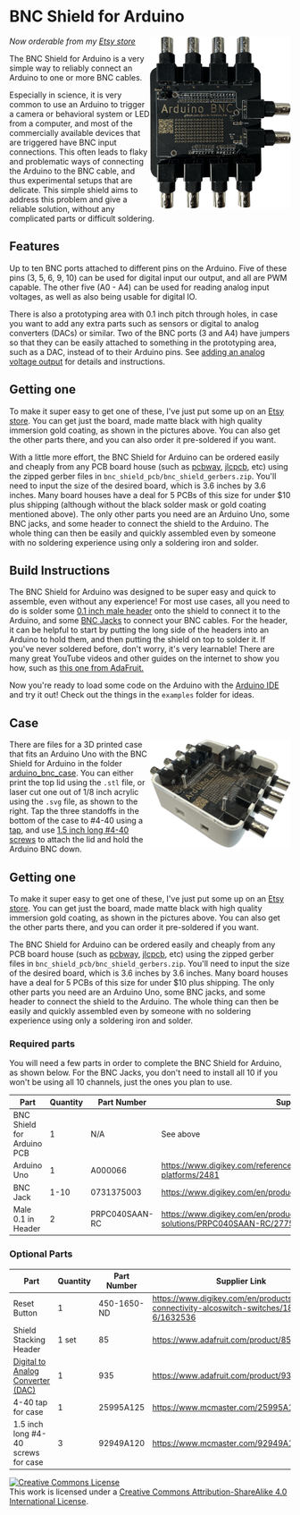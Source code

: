 # BNC Shield for Arduino

<!-- ![Image of BNC Shield for Arduino](docs/figs/arduino_bnc.jpg) -->
<img src = "docs/figs/arduino_bnc.jpg" width=50% alt=Image of BNC Shield for Arduino align="right">

*Now orderable from my [Etsy store](https://www.etsy.com/listing/1844833694/bnc-shield-for-arduino)*

The BNC Shield for Arduino is a very simple way to reliably connect an Arduino to one or more BNC
cables.

Especially in science, it is very common to use an Arduino to trigger a camera or behavioral system or LED from a computer, and most of the commercially available devices that are triggered have BNC input connections. This often leads to flaky and problematic ways of connecting the Arduino to the BNC cable, and thus experimental setups that are delicate.  This simple shield aims to address this problem and give a reliable solution, without any complicated parts or difficult soldering.

## Features

Up to ten BNC ports attached to different pins on the Arduino.  Five of these pins (3, 5, 6, 9, 10) can be used for digital input our output, and all are PWM capable.  The other five (A0 - A4) can be used for reading analog input voltages, as well as also being usable for digital IO.

There is also a prototyping area with 0.1 inch pitch through holes, in case you want to add any extra parts such as sensors or digital to analog  converters (DACs) or similar. Two of the BNC ports (3 and A4) have jumpers so that they can be easily attached to something in the prototyping area, such as a DAC, instead of to their Arduino pins. See [adding an analog voltage output](docs/adding_analog_out.md) for details and instructions.

## Getting one

To make it super easy to get one of these, I've just put some up on an [Etsy store](https://www.etsy.com/listing/1526648413/arduino-bnc-shield).  You can get just the board, made matte black with high quality immersion gold coating, as shown in the pictures above. You can also get the other parts there, and you can also order it pre-soldered if you want.

With a little more effort, the BNC Shield for Arduino can be ordered easily and cheaply from any PCB board house (such as [pcbway](pcbway.com), [jlcpcb](jlcpcb.com), etc)  using the zipped gerber files in `bnc_shield_pcb/bnc_shield_gerbers.zip`. You'll need to input the size of the desired board, which is 3.6 inches by 3.6 inches. Many board houses have a deal for 5 PCBs of this size for under $10 plus shipping (although without the black solder mask or gold coating mentioned above). The only other parts you need are an Arduino Uno, some BNC jacks, and some header to connect the shield to the Arduino. The whole thing can then be easily and quickly assembled even by someone with no soldering experience using only a soldering iron and solder.

## Build Instructions

The BNC Shield for Arduino was designed to be super easy and quick to assemble, even without any experience! For most use cases, all you need to do is solder some [0.1 inch male header](https://www.digikey.com/en/products/detail/sullins-connector-solutions/PRPC040SAAN-RC/2775214) onto the shield to connect it to the Arduino, and some [BNC Jacks](https://www.digikey.com/en/products/detail/sullins-connector-solutions/PRPC040SAAN-RC/2775214) to connect your BNC cables. For the header, it can be helpful to start by putting the long side of the headers into an Arduino to hold them, and then putting the shield on top to solder it. If you've never soldered before, don't worry, it's very learnable! There are many great YouTube videos and other guides on the internet to show you how, such as [this one from AdaFruit.](https://learn.adafruit.com/adafruit-guide-excellent-soldering/preparation)

Now you're ready to load some code on the Arduino with the [Arduino IDE](https://www.arduino.cc/en/software) and try it out! Check out the things in the `examples` folder for ideas.

## Case
<!-- ![Image of BNC Shield for Arduino](docs/figs/arduino_bnc.jpg) -->
<img src = "docs/figs/arduino_bnc_case.jpeg" width=50% alt=Image of BNC Shield for Arduino align="right">

There are files for a 3D printed case that fits an Arduino Uno with the BNC Shield for Arduino in the folder [arduino_bnc_case](arduino_bnc_case).  You can either print the top lid using the `.stl` file, or laser cut one out of 1/8 inch acrylic using the `.svg` file, as shown to the right. Tap the three standoffs in the bottom of the case to #4-40 using a [tap](https://www.mcmaster.com/25995A125/), and use [1.5 inch long #4-40 screws](https://www.mcmaster.com/92949A120/) to attach the lid and hold the Arduino BNC down.

## Getting one

To make it super easy to get one of these, I've just put some up on an [Etsy store](https://www.etsy.com/listing/1526648413/arduino-bnc-shield).  You can get just the board, made matte black with high quality immersion gold coating, as shown in the pictures above. You can also get the other parts there, and you can order it pre-soldered if you want.

The BNC Shield for Arduino can be ordered easily and cheaply from any PCB board house (such as [pcbway](pcbway.com), [jlcpcb](jlcpcb.com), etc)  using the zipped gerber files in `bnc_shield_pcb/bnc_shield_gerbers.zip`. You'll need to input the size of the desired board, which is 3.6 inches by 3.6 inches. Many board houses have a deal for 5 PCBs of this size for under $10 plus shipping. The only other parts you need are an Arduino Uno, some BNC jacks, and some header to connect the shield to the Arduino. The whole thing can then be easily and quickly assembled even by someone with no soldering experience using only a soldering iron and solder.

### Required parts

You will need a few parts in order to complete the BNC Shield for Arduino, as shown below. For the BNC Jacks, you don't need to install all 10 if you won't be using all 10 channels, just the ones you plan to use.

|Part|Quantity|Part Number|Supplier Link|
|---|---|---|---|
|BNC Shield for Arduino PCB| 1 | N/A | See above
|Arduino Uno|1|A000066 | <https://www.digikey.com/reference-designs/en/open-source-mcu-platforms/2481>|
|BNC Jack|1-10|0731375003 | <https://www.digikey.com/en/products/detail/molex/0731375003/1465136>|
|Male 0.1 in Header|2|PRPC040SAAN-RC | <https://www.digikey.com/en/products/detail/sullins-connector-solutions/PRPC040SAAN-RC/2775214>

### Optional Parts

|Part|Quantity|Part Number|Supplier Link|
|---|---|---|---|
|Reset Button|1| 450-1650-ND |  <https://www.digikey.com/en/products/detail/te-connectivity-alcoswitch-switches/1825910-6/1632536>|
|Shield Stacking Header|1 set| 85|<https://www.adafruit.com/product/85> |
|[Digital to Analog Converter  (DAC)](docs/adding_analog_out.md) | 1| 935 |  <https://www.adafruit.com/product/935>
|4-40 tap for case | 1 | 25995A125 | <https://www.mcmaster.com/25995A125> |
| 1.5 inch long #4-40 screws for case| 3  | 92949A120 | <https://www.mcmaster.com/92949A120>|

<a rel="license" href="http://creativecommons.org/licenses/by-sa/4.0/"><img alt="Creative Commons License" style="border-width:0" src="https://i.creativecommons.org/l/by-sa/4.0/88x31.png" /></a><br />This work is licensed under a <a rel="license" href="http://creativecommons.org/licenses/by-sa/4.0/">Creative Commons Attribution-ShareAlike 4.0 International License</a>.
